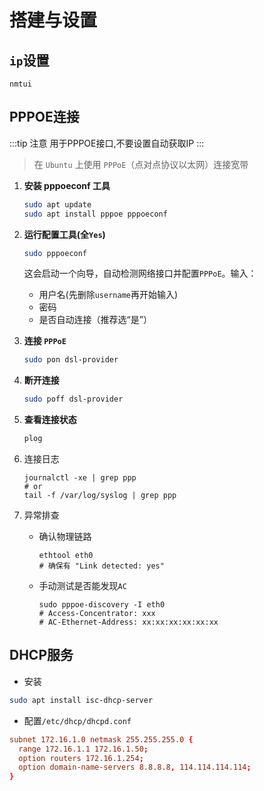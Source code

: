 # 搭建与设置

## `ip`设置

```shell
nmtui
```

## PPPOE连接

:::tip 注意
用于PPPOE接口,不要设置自动获取IP
:::

> 在 `Ubuntu` 上使用 `PPPoE`（点对点协议以太网）连接宽带


1. **安装 pppoeconf 工具**

    ```bash
    sudo apt update
    sudo apt install pppoe pppoeconf
    ```

1. **运行配置工具(全`Yes`)**

    ```bash
    sudo pppoeconf
    ```

    这会启动一个向导，自动检测网络接口并配置`PPPoE`。输入：

    - 用户名(先删除`username`再开始输入)
    - 密码
    - 是否自动连接（推荐选“是”）

1. **连接 `PPPoE`**

    ```bash
    sudo pon dsl-provider
    ```

1. **断开连接**

    ```bash
    sudo poff dsl-provider
    ```

1. **查看连接状态**

    ```bash
    plog
    ```

1. 连接日志

    ```shell
    journalctl -xe | grep ppp
    # or 
    tail -f /var/log/syslog | grep ppp
    ```

1. 异常排查

    - 确认物理链路

        ```shell
        ethtool eth0
        # 确保有 "Link detected: yes"
        ```

    - 手动测试是否能发现`AC`

        ```shell
        sudo pppoe-discovery -I eth0
        # Access-Concentrator: xxx
        # AC-Ethernet-Address: xx:xx:xx:xx:xx:xx
        ```

## DHCP服务

- 安装

```bash
sudo apt install isc-dhcp-server
```

- 配置`/etc/dhcp/dhcpd.conf`

```conf
subnet 172.16.1.0 netmask 255.255.255.0 {
  range 172.16.1.1 172.16.1.50;
  option routers 172.16.1.254;
  option domain-name-servers 8.8.8.8, 114.114.114.114;
}
```
